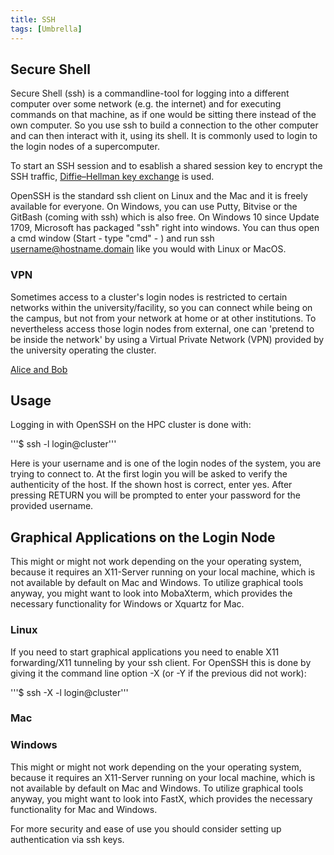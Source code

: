 ```yaml
---
title: SSH
tags: [Umbrella]
---
```

## Secure Shell

Secure Shell (ssh) is a commandline-tool for logging into a different computer over some network (e.g. the internet) and for executing commands on that machine, as if one would be sitting there instead of the own computer. So you use ssh to build a connection to the other computer and can then interact with it, using its shell. It is commonly used to login to the login nodes of a supercomputer.

To start an SSH session and to esablish a shared session key to encrypt the SSH traffic, [Diffie–Hellman key exchange](https://en.wikipedia.org/wiki/Diffie%E2%80%93Hellman_key_exchange) is used.

OpenSSH is the standard ssh client on Linux and the Mac and it is freely available for everyone.
On Windows, you can use Putty, Bitvise or the GitBash (coming with ssh) which is also free. On Windows 10 since Update 1709, Microsoft has packaged "ssh" right into windows. You can thus open a cmd window (Start - type "cmd" - <ENTER>) and run ssh username@hostname.domain like you would with Linux or MacOS.

### VPN

Sometimes access to a cluster's login nodes is restricted to certain networks within the university/facility, so you can connect while being on the campus, but not from your network at home or at other institutions. To nevertheless access those login nodes from external, one can 'pretend to be inside the network' by using a Virtual Private Network (VPN) provided by the university operating the cluster.

[Alice and Bob](\website\assets\Public_key_encryption.png)

## Usage

Logging in with OpenSSH on the HPC cluster is done with:

'''$ ssh -l login@cluster'''

Here <login> is your username and <cluster> is one of the login nodes of the system, you are trying to connect to. At the first login you will be asked to verify the authenticity of the host. If the shown host is correct, enter yes. After pressing RETURN you will be prompted to enter your password for the provided username.

## Graphical Applications on the Login Node

This might or might not work depending on the your operating system, because it requires an X11-Server running on your local machine, which is not available by default on Mac and Windows. To utilize graphical tools anyway, you might want to look into MobaXterm, which provides the necessary functionality for Windows or Xquartz for Mac.


### Linux
If you need to start graphical applications you need to enable X11 forwarding/X11 tunneling by your ssh client. For OpenSSH this is done by giving it the command line option -X (or -Y if the previous did not work):

'''$ ssh -X -l login@cluster'''

### Mac

### Windows

This might or might not work depending on the your operating system, because it requires an X11-Server running on your local machine, which is not available by default on Mac and Windows. To utilize graphical tools anyway, you might want to look into FastX, which provides the necessary functionality for Mac and Windows.

For more security and ease of use you should consider setting up authentication via ssh keys.